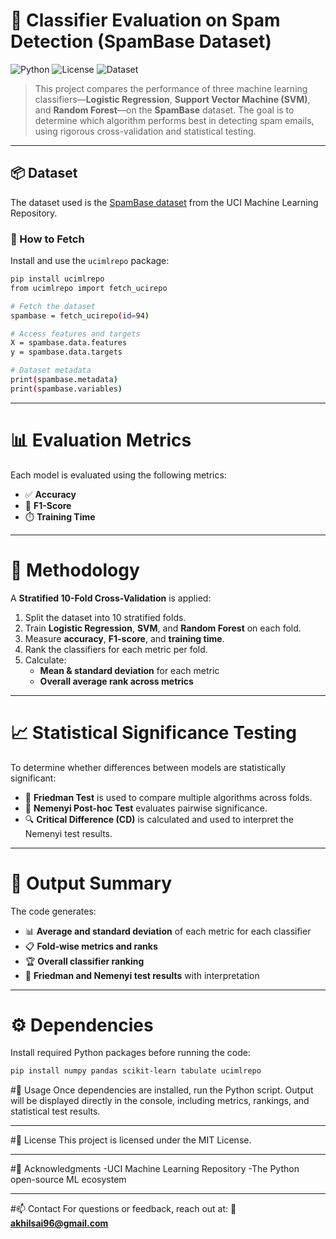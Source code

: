 # 🍷 Classifier Evaluation on Spam Detection (SpamBase Dataset)

![Python](https://img.shields.io/badge/Python-3.8+-blue.svg)
![License](https://img.shields.io/badge/License-MIT-green.svg)
![Dataset](https://img.shields.io/badge/Dataset-UCI_SpamBase-orange.svg)

> This project compares the performance of three machine learning classifiers—**Logistic Regression**, **Support Vector Machine (SVM)**, and **Random Forest**—on the **SpamBase** dataset. The goal is to determine which algorithm performs best in detecting spam emails, using rigorous cross-validation and statistical testing.

---

## 📦 Dataset

The dataset used is the [SpamBase dataset](https://archive.ics.uci.edu/ml/datasets/spambase) from the UCI Machine Learning Repository.

### 🔄 How to Fetch

Install and use the `ucimlrepo` package:

```bash
pip install ucimlrepo
from ucimlrepo import fetch_ucirepo

# Fetch the dataset
spambase = fetch_ucirepo(id=94)

# Access features and targets
X = spambase.data.features
y = spambase.data.targets

# Dataset metadata
print(spambase.metadata)
print(spambase.variables)
```

---

# 📊 Evaluation Metrics

Each model is evaluated using the following metrics:

- ✅ **Accuracy**
- 🎯 **F1-Score**
- ⏱️ **Training Time**

---

# 🧪 Methodology

A **Stratified 10-Fold Cross-Validation** is applied:

1. Split the dataset into 10 stratified folds.
2. Train **Logistic Regression**, **SVM**, and **Random Forest** on each fold.
3. Measure **accuracy**, **F1-score**, and **training time**.
4. Rank the classifiers for each metric per fold.
5. Calculate:
   - **Mean & standard deviation** for each metric
   - **Overall average rank across metrics**

---

# 📈 Statistical Significance Testing

To determine whether differences between models are statistically significant:

- 🧮 **Friedman Test** is used to compare multiple algorithms across folds.
- 📐 **Nemenyi Post-hoc Test** evaluates pairwise significance.
- 🔍 **Critical Difference (CD)** is calculated and used to interpret the Nemenyi test results.

---

# 🧾 Output Summary

The code generates:

- 📊 **Average and standard deviation** of each metric for each classifier  
- 📋 **Fold-wise metrics and ranks**  
- 🏆 **Overall classifier ranking**  
- 📐 **Friedman and Nemenyi test results** with interpretation  

---

# ⚙️ Dependencies

Install required Python packages before running the code:

```bash
pip install numpy pandas scikit-learn tabulate ucimlrepo
```

#🚀 Usage
Once dependencies are installed, run the Python script.
Output will be displayed directly in the console, including metrics, rankings, and statistical test results.


---


#📜 License
This project is licensed under the MIT License.


---


#🙌 Acknowledgments
-UCI Machine Learning Repository
-The Python open-source ML ecosystem


---


#📫 Contact
For questions or feedback, reach out at:
**📧 akhilsai96@gmail.com**



